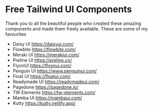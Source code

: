 # Free Tailwind UI Components

Thank you to all the beautiful people who created these amazing components and made them freely available. These are some of my favourites

- Daisy UI https://daisyui.com/
- Flowbite https://flowbite.com/
- Meraki UI https://merakiui.com/
- Preline UI https://preline.co/
- FlyonUI https://flyonui.com/
- Penguin UI https://www.penguinui.com/
- Float UI https://floatui.com/
- Readymade UI https://readymadeui.com/
- Pagedone https://pagedone.io/
- TW Elements https://tw-elements.com/
- Mamba UI https://mambaui.com/
- Kutty https://kutty.netlify.app/
